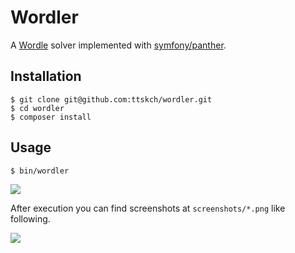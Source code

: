 # Wordler

A [Wordle](https://www.powerlanguage.co.uk/wordle/) solver implemented with [symfony/panther](https://github.com/symfony/panther).

## Installation

```shell
$ git clone git@github.com:ttskch/wordler.git
$ cd wordler
$ composer install
```

## Usage

```shell
$ bin/wordler
```

![](https://user-images.githubusercontent.com/4360663/183838989-6fc1db5e-7703-4e76-a8f5-663f0045b223.gif)

After execution you can find screenshots at `screenshots/*.png` like following.

![](https://user-images.githubusercontent.com/4360663/183835601-02e17563-2677-456b-8988-b2c493ee9e2c.png)
